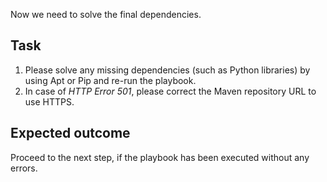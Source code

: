 Now we need to solve the final dependencies.

## Task

1. Please solve any missing dependencies (such as Python libraries) by using Apt or Pip and re-run the playbook.
2. In case of _HTTP Error 501_, please correct the Maven repository URL to use HTTPS.

## Expected outcome

Proceed to the next step, if the playbook has been executed without any errors.
